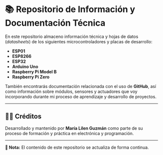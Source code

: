 # 📚 Repositorio de Información y Documentación Técnica

En este repositorio almaceno información técnica y hojas de datos (*datasheets*) de los siguientes microcontroladores y placas de desarrollo:

- **ESP01**
- **ESP8266**
- **ESP32**
- **Arduino Uno**
- **Raspberry Pi Model B**
- **Raspberry Pi Zero**

También encontrarás documentación relacionada con el uso de **GitHub**, así como información sobre módulos, sensores y actuadores que voy incorporando durante mi proceso de aprendizaje y desarrollo de proyectos.

---

## 👩‍💻 Créditos

Desarrollado y mantenido por **María Lilen Guzmán** como parte de su proceso de formación y práctica en electrónica y programación.  

---

**📌 Nota:** El contenido de este repositorio se actualiza de forma continua.
